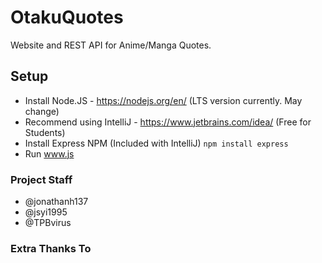 # OtakuQuotes
Website and REST API for Anime/Manga Quotes.


## Setup

- Install Node.JS - https://nodejs.org/en/ (LTS version currently. May change)
- Recommend using IntelliJ - https://www.jetbrains.com/idea/ (Free for Students)
- Install Express NPM (Included with IntelliJ) `npm install express`
- Run www.js


### Project Staff

- @jonathanh137
- @jsyi1995
- @TPBvirus

### Extra Thanks To 
